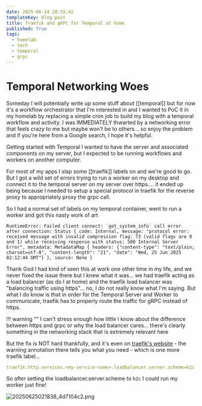 ```yaml
---
date: 2025-06-24 20:55:42
templateKey: blog-post
title: Traefik and gRPC for Temporal at home
published: True
tags:
  - homelab
  - tech
  - temporal
  - grpc
---
```


# Temporal Networking Woes

Someday I will potentially write up some stuff about [[temporal]] but for now
it's a workflow orchestrator that I'm interested in and I wanted to PoC it in
my homelab by replacing a simple cron job to build my blog with a temporal
workflow and activity. I was IMMEDIATELY thwarted by a networking error that
feels crazy to me but maybe won't be to others... so enjoy the problem and if
you're here from a Google search, I hope it's helpful.

Getting started with Temporal I wanted to have the server and associated
components on my server, but I expected to be running workflows and workers
on another computer. 

For most of my apps I slap some [[traefik]] labels on
and we're good to go. But I got a wild set of errors trying to run a worker on
my desktop and connect it to the temporal server on my server over https.... it
ended up being because I needed to setup a special protocol in traefik for the
reverse proxy to appropriately proxy the grpc call.

So I had a normal set of labels on my temporal container, went to run a worker
and got this nasty work of art

```
RuntimeError: Failed client connect: `get_system_info` call error after connection: Status { code: Internal, message: "protocol error: received message with invalid compression flag: 73 (valid flags are 0 and 1) while receiving response with status: 500 Internal Server Error", metadata: MetadataMap { headers: {"content-type": "text/plain; charset=utf-8", "content-length": "21", "date": "Wed, 25 Jun 2025 02:12:44 GMT"} }, source: None }
```

Thank God I had kind of seen this at work one other time in my life, and we
never fixed the issue there but I knew what it was... we had traefik acting as
a load balancer (as do I at home) and the traefik load balancer was "balancing
traffic using https"... no, I do not really know what I'm saying. But what I do
know is that in order for the Temporal Server and Worker to communicate,
traefik has to properly route the traffic for gRPC instead of https.

!!! warning ""
    I can't stress enough how little I know about the difference between https and grpc or why the load balancer cares... there's clearly something in the networking stack that is extremely relevant here

But the fix is NOT hard thankfully, and it's even on [traefik's website](https://doc.traefik.io/traefik/user-guides/grpc/#traefik-configuration) - the warning annotation there tells you what you need - which is one more traefik label...

```yaml
traefik.http.services.<my-service-name>.loadbalancer.server.scheme=h2c
```

So after setting the loadbalancer.server.scheme to `h2c` I could run my worker just fine!

![20250625021838_4d7104c2.png](https://cdn.statically.io/gh/pypeaday/images.pype.dev/main/blog-media/20250625021838_4d7104c2.png)
